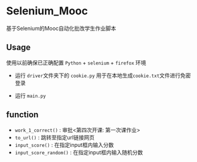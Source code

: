 # Selenium_Mooc

基于Selenium的Mooc自动化批改学生作业脚本



## Usage

使用以前确保已正确配置 `Python` + `selenium` + `firefox` 环境

- 运行 `driver`文件夹下的 `cookie.py` 用于在本地生成`cookie.txt`文件进行免密登录

- 运行 `main.py` 

## function
- `work_1_correct()` : 审批<第四次开课: 第一次课作业>
- `to_url()` : 跳转至指定url链接网页
- `input_score()` : 在指定input框内输入分数
- `input_score_random()` : 在指定input框内输入随机分数

  